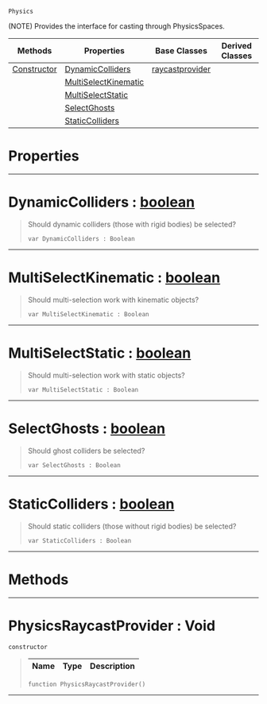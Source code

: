  `Physics`

(NOTE) Provides the interface for casting through PhysicsSpaces.

|Methods|Properties|Base Classes|Derived Classes|
|---|---|---|---|
|[ Constructor](https://github.com/PlasmaEngine/PlasmaDocs/blob/master/code_reference/class_reference/physicsraycastprovider.markdown#physicsraycastprovider-v)|[ DynamicColliders](https://github.com/PlasmaEngine/PlasmaDocs/blob/master/code_reference/class_reference/physicsraycastprovider.markdown#dynamiccolliders-plasma-en)|[raycastprovider](https://github.com/PlasmaEngine/PlasmaDocs/blob/master/code_reference/class_reference/raycastprovider.markdown)| |
| |[ MultiSelectKinematic](https://github.com/PlasmaEngine/PlasmaDocs/blob/master/code_reference/class_reference/physicsraycastprovider.markdown#multiselectkinematic-zer)| | |
| |[ MultiSelectStatic](https://github.com/PlasmaEngine/PlasmaDocs/blob/master/code_reference/class_reference/physicsraycastprovider.markdown#multiselectstatic-plasma-e)| | |
| |[ SelectGhosts](https://github.com/PlasmaEngine/PlasmaDocs/blob/master/code_reference/class_reference/physicsraycastprovider.markdown#selectghosts-plasma-engine)| | |
| |[ StaticColliders](https://github.com/PlasmaEngine/PlasmaDocs/blob/master/code_reference/class_reference/physicsraycastprovider.markdown#staticcolliders-plasma-eng)| | |


 #  Properties


---  
 #  DynamicColliders : [boolean](https://github.com/PlasmaEngine/PlasmaDocs/blob/master/code_reference/lightning_base_types/boolean.markdown)

> Should dynamic colliders (those with rigid bodies) be selected?
> ``` lang=cpp, name=Lightning
> var DynamicColliders : Boolean


---  
 #  MultiSelectKinematic : [boolean](https://github.com/PlasmaEngine/PlasmaDocs/blob/master/code_reference/lightning_base_types/boolean.markdown)

> Should multi-selection work with kinematic objects?
> ``` lang=cpp, name=Lightning
> var MultiSelectKinematic : Boolean


---  
 #  MultiSelectStatic : [boolean](https://github.com/PlasmaEngine/PlasmaDocs/blob/master/code_reference/lightning_base_types/boolean.markdown)

> Should multi-selection work with static objects?
> ``` lang=cpp, name=Lightning
> var MultiSelectStatic : Boolean


---  
 #  SelectGhosts : [boolean](https://github.com/PlasmaEngine/PlasmaDocs/blob/master/code_reference/lightning_base_types/boolean.markdown)

> Should ghost colliders be selected?
> ``` lang=cpp, name=Lightning
> var SelectGhosts : Boolean


---  
 #  StaticColliders : [boolean](https://github.com/PlasmaEngine/PlasmaDocs/blob/master/code_reference/lightning_base_types/boolean.markdown)

> Should static colliders (those without rigid bodies) be selected?
> ``` lang=cpp, name=Lightning
> var StaticColliders : Boolean


---  
 #  Methods


---  
 #  PhysicsRaycastProvider : Void

 `constructor`

> 
> |Name|Type|Description|
> |---|---|---|
> ``` lang=cpp, name=Lightning
> function PhysicsRaycastProvider()
> ``` 


---  
 

 